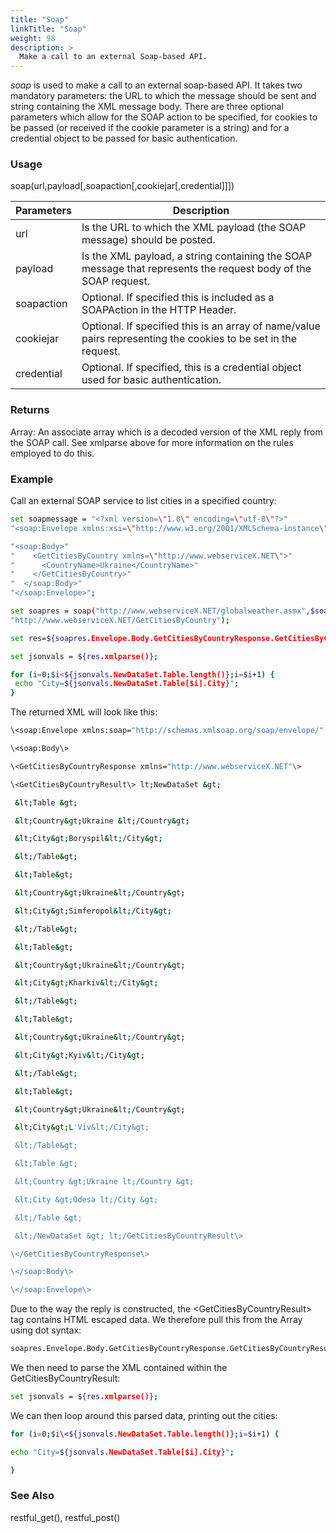 ```yaml
---
title: "Soap"
linkTitle: "Soap"
weight: 98
description: >
  Make a call to an external Soap-based API.
---
```


_soap_ is used to make a call to an external soap-based API. It takes two mandatory parameters: the URL to which the message should be sent and string containing the XML message body. There are three optional parameters which allow for the SOAP action to be specified, for cookies to be passed (or received if the cookie parameter is a string) and for a credential object to be passed for basic authentication.

### Usage

soap(url,payload[,soapaction[,cookiejar[,credential]]])

| Parameters | Description                                                                                                    |
|------------|----------------------------------------------------------------------------------------------------------------|
| url        | Is the URL to which the XML payload (the SOAP message) should be posted.                                       |
| payload    | Is the XML payload, a string containing the SOAP message that represents the request body of the SOAP request. |
| soapaction | Optional. If specified this is included as a SOAPAction in the HTTP Header.                                    |
| cookiejar  | Optional. If specified this is an array of name/value pairs representing the cookies to be set in the request. |
| credential | Optional. If specified, this is a credential object used for basic authentication.                             |

### Returns

Array: An associate array which is a decoded version of the XML reply from the SOAP call. See xmlparse above for more information on the rules employed to do this.

### Example

Call an external SOAP service to list cities in a specified country:

```bash
set soapmessage = "<?xml version=\"1.0\" encoding=\"utf-8\"?>"
"<soap:Envelope xmlns:xsi=\"http://www.w3.org/2001/XMLSchema-instance\" xmlns:xsd=\"http://www.w3.org/2001/XMLSchema\" xmlns:soap=\"http://schemas.xmlsoap.org/soap/envelope/\">"

"<soap:Body>"
"    <GetCitiesByCountry xmlns=\"http://www.webserviceX.NET\">"
"      <CountryName>Ukraine</CountryName>"
"    </GetCitiesByCountry>"
"  </soap:Body>"
"</soap:Envelope>";

set soapres = soap("http://www.webserviceX.NET/globalweather.asmx",$soapmessage,
"http://www.webserviceX.NET/GetCitiesByCountry");

set res=${soapres.Envelope.Body.GetCitiesByCountryResponse.GetCitiesByCountryResult};

set jsonvals = ${res.xmlparse()};

for (i=0;$i<${jsonvals.NewDataSet.Table.length()};i=$i+1) {
 echo "City=${jsonvals.NewDataSet.Table[$i].City}";
}
```

The returned XML will look like this:

```bash
\<soap:Envelope xmlns:soap="http://schemas.xmlsoap.org/soap/envelope/" xmlns:xsi="http://www.w3.org/2001/XMLSchema-instance" xmlns:xsd="http://www.w3.org/2001/XMLSchema"\>

\<soap:Body\>

\<GetCitiesByCountryResponse xmlns="http://www.webserviceX.NET"\>

\<GetCitiesByCountryResult\> lt;NewDataSet &gt;

 &lt;Table &gt;

 &lt;Country&gt;Ukraine &lt;/Country&gt;

 &lt;City&gt;Boryspil&lt;/City&gt;

 &lt;/Table&gt;

 &lt;Table&gt;

 &lt;Country&gt;Ukraine&lt;/Country&gt;

 &lt;City&gt;Simferopol&lt;/City&gt;

 &lt;/Table&gt;

 &lt;Table&gt;

 &lt;Country&gt;Ukraine&lt;/Country&gt;

 &lt;City&gt;Kharkiv&lt;/City&gt;

 &lt;/Table&gt;

 &lt;Table&gt;

 &lt;Country&gt;Ukraine&lt;/Country&gt;

 &lt;City&gt;Kyiv&lt;/City&gt;

 &lt;/Table&gt;

 &lt;Table&gt;

 &lt;Country&gt;Ukraine&lt;/Country&gt;

 &lt;City&gt;L'Viv&lt;/City&gt;

 &lt;/Table&gt;

 &lt;Table &gt;

 &lt;Country &gt;Ukraine lt;/Country &gt;

 &lt;City &gt;Odesa lt;/City &gt;

 &lt;/Table &gt;

 &lt;/NewDataSet &gt; lt;/GetCitiesByCountryResult\>

\</GetCitiesByCountryResponse\>

\</soap:Body\>

\</soap:Envelope\>
```

Due to the way the reply is constructed, the \<GetCitiesByCountryResult\> tag contains HTML escaped data. We therefore pull this from the Array using dot syntax:

```bash
soapres.Envelope.Body.GetCitiesByCountryResponse.GetCitiesByCountryResult
```

We then need to parse the XML contained within the GetCitiesByCountryResult:

```bash
set jsonvals = ${res.xmlparse()};
```

We can then loop around this parsed data, printing out the cities:

```bash
for (i=0;$i\<${jsonvals.NewDataSet.Table.length()};i=$i+1) {

echo "City=${jsonvals.NewDataSet.Table[$i].City}";

}
```

### See Also

restful\_get(), restful\_post()
